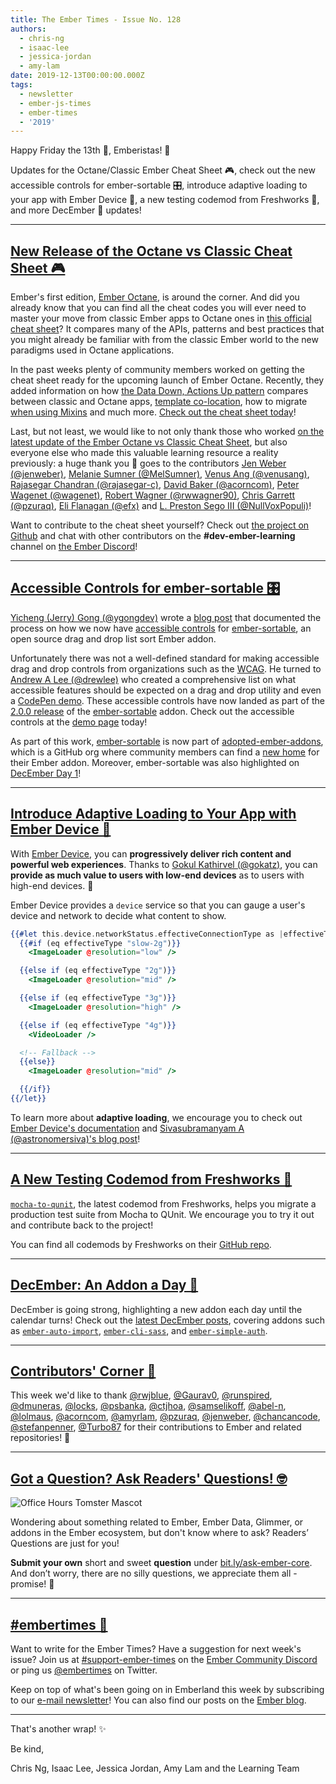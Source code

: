 ```yaml
---
title: The Ember Times - Issue No. 128
authors:
  - chris-ng
  - isaac-lee
  - jessica-jordan
  - amy-lam
date: 2019-12-13T00:00:00.000Z
tags:
  - newsletter
  - ember-js-times
  - ember-times
  - '2019'
---
```



Happy Friday the 13th 👻, Emberistas! 🐹

Updates for the Octane/Classic Ember Cheat Sheet 🎮,
check out the new accessible controls for ember-sortable 🎛️,
introduce adaptive loading to your app with Ember Device 📶,
a new testing codemod from Freshworks 🎉,
and more DecEmber 📆 updates! 

<!-- READMORE -->

---

## [New Release of the Octane vs Classic Cheat Sheet 🎮](https://ember-learn.github.io/ember-octane-vs-classic-cheat-sheet/)

Ember's first edition, [Ember Octane](https://emberjs.com/editions/octane/), is around the corner. And did you already know that you can find all the cheat codes you will ever need to master your move from classic Ember apps to Octane ones in [this official cheat sheet](https://ember-learn.github.io/ember-octane-vs-classic-cheat-sheet/)? It compares many of the APIs, patterns and best practices that you might already be familiar with from the classic Ember world to the new paradigms used in Octane applications.

In the past weeks plenty of community members worked on getting the cheat sheet ready for the upcoming launch of Ember Octane. Recently, they added information on how [the Data Down, Actions Up pattern](https://discuss.emberjs.com/t/readers-questions-what-is-meant-by-the-term-data-down-actions-up/15311) compares between classic and Octane apps, [template co-location](https://emberjs.github.io/rfcs/0481-component-templates-co-location.html), how to migrate [when using Mixins](https://api.emberjs.com/ember/3.14/classes/Mixin) and much more. [Check out the cheat sheet today](https://ember-learn.github.io/ember-octane-vs-classic-cheat-sheet/)!

Last, but not least, we would like to not only thank those who worked [on the latest update of the Ember Octane vs Classic Cheat Sheet](https://github.com/ember-learn/ember-octane-vs-classic-cheat-sheet/pull/19), but also everyone else who made this valuable learning resource a reality previously: a huge thank you 💖 goes to the contributors [Jen Weber (@jenweber)](https://github.com/jenweber), [Melanie Sumner (@MelSumner)](https://github.com/MelSumner), [Venus Ang (@venusang)](https://github.com/venusang), [Rajasegar Chandran (@rajasegar-c)](https://github.com/rajasegar-c), [David Baker (@acorncom)](https://github.com/acorncom), [Peter Wagenet (@wagenet)](https://github.com/wagenet), [Robert Wagner (@rwwagner90)](https://github.com/rwwagner90), [Chris Garrett (@pzuraq)](https://github.com/pzuraq), [Eli Flanagan (@efx)](https://github.com/efx) and [L. Preston Sego III (@NullVoxPopuli)](https://github.com/NullVoxPopuli)!

Want to contribute to the cheat sheet yourself? Check out [the project on Github](https://github.com/ember-learn/ember-octane-vs-classic-cheat-sheet) and chat with other contributors on the **#dev-ember-learning** channel on [the Ember Discord](https://discordapp.com/invite/emberjs)!

---

## [Accessible Controls for ember-sortable 🎛️](https://www.linkedin.com/pulse/open-source-a11y-deep-dive-ember-sortable-yicheng-jerry-gong/)

[Yicheng (Jerry) Gong (@ygongdev)](https://github.com/ygongdev) wrote a [blog post](https://www.linkedin.com/pulse/open-source-a11y-deep-dive-ember-sortable-yicheng-jerry-gong/) that documented the process on how we now have [accessible controls](https://github.com/adopted-ember-addons/ember-sortable/issues/269) for [ember-sortable](https://github.com/adopted-ember-addons/ember-sortable), an open source drag and drop list sort Ember addon.

Unfortunately there was not a well-defined standard for making accessible drag and drop controls from organizations such as the [WCAG](https://www.w3.org/WAI/standards-guidelines/wcag/). He turned to [Andrew A Lee (@drewlee)](https://github.com/drewlee) who created a comprehensive list on what accessible features should be expected on a drag and drop utility and even a [CodePen demo](https://codepen.io/drewlee/project/full/XWNLeE). These accessible controls have now landed as part of the [2.0.0 release](https://github.com/adopted-ember-addons/ember-sortable/releases/tag/v2.0.0) of the [ember-sortable](https://github.com/adopted-ember-addons/ember-sortable) addon. Check out the accessible controls at the [demo page](https://adopted-ember-addons.github.io/ember-sortable/demo/) today!

As part of this work, [ember-sortable](https://github.com/adopted-ember-addons/ember-sortable) is now part of [adopted-ember-addons](https://github.com/adopted-ember-addons), which is a GitHub org where community members can find a [new home](https://github.com/adopted-ember-addons/program-guidelines/blob/master/README.md) for their Ember addon. Moreover, ember-sortable was also highlighted on [DecEmber Day 1](https://blog.emberjs.com/2019/12/01/countdown-to-the-new-year-ember-sortable.html)!

---

## [Introduce Adaptive Loading to Your App with Ember Device 📶](https://twitter.com/_gokatz/status/1201534724696494081)

With [Ember Device](https://github.com/gokatz/ember-device), you can **progressively deliver rich content and powerful web experiences**. Thanks to [Gokul Kathirvel (@gokatz)](https://github.com/gokatz), you can **provide as much value to users with low-end devices** as to users with high-end devices. 💯

Ember Device provides a `device` service so that you can gauge a user's device and network to decide what content to show.

```handlebars
{{#let this.device.networkStatus.effectiveConnectionType as |effectiveType|}}
  {{#if (eq effectiveType "slow-2g")}}
    <ImageLoader @resolution="low" />

  {{else if (eq effectiveType "2g")}}
    <ImageLoader @resolution="mid" />

  {{else if (eq effectiveType "3g")}}
    <ImageLoader @resolution="high" />

  {{else if (eq effectiveType "4g")}}
    <VideoLoader />

  <!-- Fallback -->
  {{else}}
    <ImageLoader @resolution="mid" />

  {{/if}}
{{/let}}
```

To learn more about **adaptive loading**, we encourage you to check out [Ember Device's documentation](https://ember-device.netlify.com/) and [Sivasubramanyam A (@astronomersiva)'s blog post](https://siva.dev/adaptive-fetching/)!

---

## [A New Testing Codemod from Freshworks 🎉](https://twitter.com/shibulijack/status/1202280332663214080)

[`mocha-to-qunit`](https://github.com/freshdesk/ember-freshdesk-codemods/blob/master/transforms/mocha-to-qunit/README.md), the latest codemod from Freshworks, helps you migrate a production test suite from Mocha to QUnit. We encourage you to try it out and contribute back to the project!

You can find all codemods by Freshworks on their [GitHub repo](https://github.com/freshdesk/ember-freshdesk-codemods).

---

## [DecEmber: An Addon a Day 📆](https://blog.emberjs.com/tags/december.html)

DecEmber is going strong, highlighting a new addon each day until the calendar turns! Check out the [latest DecEmber posts](https://blog.emberjs.com/tags/december.html), covering addons such as [`ember-auto-import`](https://blog.emberjs.com/2019/12/06/countdown-to-the-new-year-ember-auto-import.html), [`ember-cli-sass`](https://blog.emberjs.com/2019/12/08/countdown-to-the-new-year-ember-cli-sass.html), and [`ember-simple-auth`](https://blog.emberjs.com/2019/12/13/countdown-to-the-new-year-ember-simple-auth.html). 

---

## [Contributors' Corner 👏](https://guides.emberjs.com/release/contributing/repositories/)

<p>This week we'd like to thank <a href="https://github.com/rwjblue" target="gh-user">@rwjblue</a>, <a href="https://github.com/Gaurav0" target="gh-user">@Gaurav0</a>, <a href="https://github.com/runspired" target="gh-user">@runspired</a>, <a href="https://github.com/dmuneras" target="gh-user">@dmuneras</a>, <a href="https://github.com/locks" target="gh-user">@locks</a>, <a href="https://github.com/psbanka" target="gh-user">@psbanka</a>, <a href="https://github.com/ctjhoa" target="gh-user">@ctjhoa</a>, <a href="https://github.com/samselikoff" target="gh-user">@samselikoff</a>, <a href="https://github.com/abel-n" target="gh-user">@abel-n</a>, <a href="https://github.com/lolmaus" target="gh-user">@lolmaus</a>, <a href="https://github.com/acorncom" target="gh-user">@acorncom</a>, <a href="https://github.com/amyrlam" target="gh-user">@amyrlam</a>, <a href="https://github.com/pzuraq" target="gh-user">@pzuraq</a>, <a href="https://github.com/jenweber" target="gh-user">@jenweber</a>, <a href="https://github.com/chancancode" target="gh-user">@chancancode</a>, <a href="https://github.com/stefanpenner" target="gh-user">@stefanpenner</a>, <a href="https://github.com/Turbo87" target="gh-user">@Turbo87</a>  for their contributions to Ember and related repositories! 💖</p>

---

## [Got a Question? Ask Readers' Questions! 🤓](https://docs.google.com/forms/d/e/1FAIpQLScqu7Lw_9cIkRtAiXKitgkAo4xX_pV1pdCfMJgIr6Py1V-9Og/viewform)

<div class="blog-row">
  <img class="float-right small transparent padded" alt="Office Hours Tomster Mascot" title="Readers' Questions" src="/images/tomsters/officehours.png" />

  <p>Wondering about something related to Ember, Ember Data, Glimmer, or addons in the Ember ecosystem, but don't know where to ask? Readers’ Questions are just for you!</p>

  <p><strong>Submit your own</strong> short and sweet <strong>question</strong> under <a href="https://bit.ly/ask-ember-core" target="rq">bit.ly/ask-ember-core</a>. And don’t worry, there are no silly questions, we appreciate them all - promise! 🤞</p>
</div>

---

## [#embertimes 📰](https://blog.emberjs.com/tags/newsletter.html)

Want to write for the Ember Times? Have a suggestion for next week's issue? Join us at [#support-ember-times](https://discordapp.com/channels/480462759797063690/485450546887786506) on the [Ember Community Discord](https://discordapp.com/invite/zT3asNS) or ping us [@embertimes](https://twitter.com/embertimes) on Twitter.

Keep on top of what's been going on in Emberland this week by subscribing to our [e-mail newsletter](https://the-emberjs-times.ongoodbits.com/)! You can also find our posts on the [Ember blog](https://emberjs.com/blog/tags/newsletter.html).

---

That's another wrap! ✨

Be kind,

Chris Ng, Isaac Lee, Jessica Jordan, Amy Lam and the Learning Team
